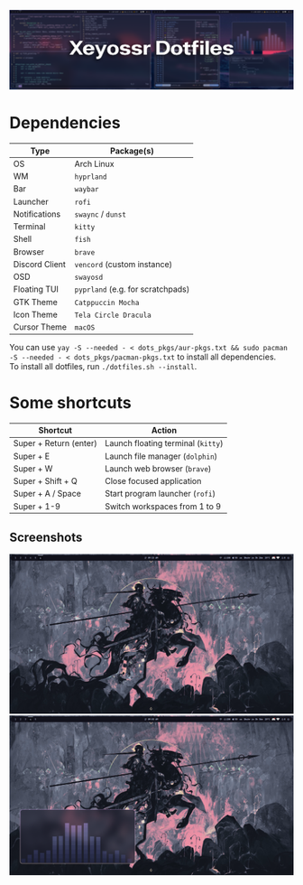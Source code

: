 ![dotfiles](pr/dotfiles.png)

# Dependencies

| Type           | Package(s)                        |
| -------------- | --------------------------------- |
| OS             | Arch Linux                        |
| WM             | `hyprland`                        |
| Bar            | `waybar`                          |
| Launcher       | `rofi`                            |
| Notifications  | `swaync` / `dunst`                |
| Terminal       | `kitty`                           |
| Shell          | `fish`                            |
| Browser        | `brave`                           |
| Discord Client | `vencord` (custom instance)       |
| OSD            | `swayosd`                         |
| Floating TUI   | `pyprland` (e.g. for scratchpads) |
| GTK Theme      | `Catppuccin Mocha`                |
| Icon Theme     | `Tela Circle Dracula`             |
| Cursor Theme   | `macOS`                           |

You can use `yay -S --needed - < dots_pkgs/aur-pkgs.txt && sudo pacman -S --needed - < dots_pkgs/pacman-pkgs.txt` to install all dependencies.  
To install all dotfiles, run `./dotfiles.sh --install`.

# Some shortcuts

| Shortcut               | Action                             |
| ---------------------- | ---------------------------------- |
| Super + Return (enter) | Launch floating terminal (`kitty`) |
| Super + E              | Launch file manager (`dolphin`)    |
| Super + W              | Launch web browser (`brave`)       |
| Super + Shift + Q      | Close focused application          |
| Super + A / Space      | Start program launcher (`rofi`)    |
| Super + 1-9            | Switch workspaces from 1 to 9      |

## Screenshots

![hyprland](pr/1.png)
![hyprland](pr/2.png)
